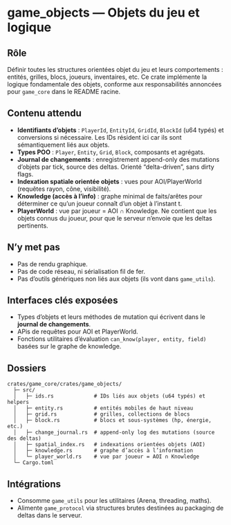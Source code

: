 # game_objects — Objets du jeu et logique

## Rôle
Définir toutes les structures orientées objet du jeu et leurs comportements : entités, grilles, blocs, joueurs, inventaires, etc. Ce crate implémente la logique fondamentale des objets, conforme aux responsabilités annoncées pour `game_core` dans le README racine.

## Contenu attendu
- **Identifiants d’objets** : `PlayerId`, `EntityId`, `GridId`, `BlockId` (u64 typés) et conversions si nécessaire. Les IDs résident ici car ils sont sémantiquement liés aux objets.
- **Types POO** : `Player`, `Entity`, `Grid`, `Block`, composants et agrégats.
- **Journal de changements** : enregistrement append-only des mutations d’objets par tick, source des deltas. Orienté “delta-driven”, sans dirty flags.
- **Indexation spatiale orientée objets** : vues pour AOI/PlayerWorld (requêtes rayon, cône, visibilité).
- **Knowledge (accès à l’info)** : graphe minimal de faits/arêtes pour déterminer ce qu’un joueur connaît d’un objet à l’instant t.
- **PlayerWorld** : vue par joueur = AOI ∩ Knowledge. Ne contient que les objets connus du joueur, pour que le serveur n’envoie que les deltas pertinents.

## N’y met pas
- Pas de rendu graphique.
- Pas de code réseau, ni sérialisation fil de fer.
- Pas d’outils génériques non liés aux objets (ils vont dans `game_utils`).

## Interfaces clés exposées
- Types d’objets et leurs méthodes de mutation qui écrivent dans le **journal de changements**.
- APis de requêtes pour AOI et PlayerWorld.
- Fonctions utilitaires d’évaluation `can_know(player, entity, field)` basées sur le graphe de knowledge.

## Dossiers
```
crates/game_core/crates/game_objects/
  ├─ src/
  │   ├─ ids.rs             # IDs liés aux objets (u64 typés) et helpers
  │   ├─ entity.rs          # entités mobiles de haut niveau
  │   ├─ grid.rs            # grilles, collections de blocs
  │   ├─ block.rs           # blocs et sous-systèmes (hp, énergie, etc.)
  │   ├─ change_journal.rs  # append-only log des mutations (source des deltas)
  │   ├─ spatial_index.rs   # indexations orientées objets (AOI)
  │   ├─ knowledge.rs       # graphe d’accès à l’information
  │   └─ player_world.rs    # vue par joueur = AOI ∩ Knowledge
  └─ Cargo.toml
```

## Intégrations
- Consomme `game_utils` pour les utilitaires (Arena, threading, maths).
- Alimente `game_protocol` via structures brutes destinées au packaging de deltas dans le serveur.